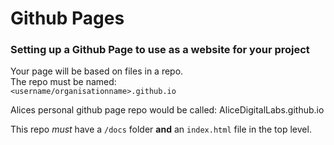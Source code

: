 # Github Pages
### Setting up a Github Page to use as a website for your project

Your page will be based on files in a repo.  
The repo must be named:  
`<username/organisationname>.github.io`

Alices personal github page repo would be called: AliceDigitalLabs.github.io

This repo _must_ have a `/docs` folder **and** an `index.html` file in the top level. 